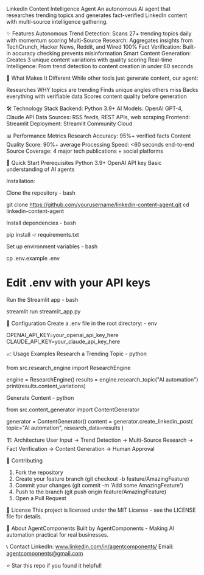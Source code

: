 LinkedIn Content Intelligence Agent
An autonomous AI agent that researches trending topics and generates fact-verified LinkedIn content with multi-source intelligence gathering.

✨ Features
Autonomous Trend Detection: Scans 27+ trending topics daily with momentum scoring
Multi-Source Research: Aggregates insights from TechCrunch, Hacker News, Reddit, and Wired
100% Fact Verification: Built-in accuracy checking prevents misinformation
Smart Content Generation: Creates 3 unique content variations with quality scoring
Real-time Intelligence: From trend detection to content creation in under 60 seconds

🎯 What Makes It Different
While other tools just generate content, our agent:

Researches WHY topics are trending
Finds unique angles others miss
Backs everything with verifiable data
Scores content quality before generation

🛠️ Technology Stack
Backend: Python 3.9+
AI Models: OpenAI GPT-4, Claude API
Data Sources: RSS feeds, REST APIs, web scraping
Frontend: Streamlit
Deployment: Streamlit Community Cloud

📊 Performance Metrics
Research Accuracy: 95%+ verified facts
Content Quality Score: 90%+ average
Processing Speed: <60 seconds end-to-end
Source Coverage: 4 major tech publications + social platforms

🚀 Quick Start
Prerequisites
Python 3.9+
OpenAI API key
Basic understanding of AI agents

Installation:

Clone the repository - bash

   git clone https://github.com/yourusername/linkedin-content-agent.git
   cd linkedin-content-agent

Install dependencies - bash

   pip install -r requirements.txt
   
Set up environment variables - bash

   cp .env.example .env
   # Edit .env with your API keys

Run the Streamlit app - bash

   streamlit run streamlit_app.py
   
🔧 Configuration
Create a .env file in the root directory: - env

OPENAI_API_KEY=your_openai_api_key_here
CLAUDE_API_KEY=your_claude_api_key_here

📈 Usage Examples
Research a Trending Topic - python

from src.research_engine import ResearchEngine

engine = ResearchEngine()
results = engine.research_topic("AI automation")
print(results.content_variations)

Generate Content - python

from src.content_generator import ContentGenerator

generator = ContentGenerator()
content = generator.create_linkedin_post(
    topic="AI automation",
    research_data=results
)

🏗️ Architecture
User Input → Trend Detection → Multi-Source Research → Fact Verification → Content Generation → Human Approval

🤝 Contributing
1. Fork the repository
2. Create your feature branch (git checkout -b feature/AmazingFeature)
3. Commit your changes (git commit -m 'Add some AmazingFeature')
4. Push to the branch (git push origin feature/AmazingFeature)
5. Open a Pull Request

📝 License
This project is licensed under the MIT License - see the LICENSE file for details.

🏢 About AgentComponents
Built by AgentComponents - Making AI automation practical for real businesses.

📞 Contact
LinkedIn: www.linkedin.com/in/agentcomponents/
Email: agentcomponents@gmail.com

⭐ Star this repo if you found it helpful!
